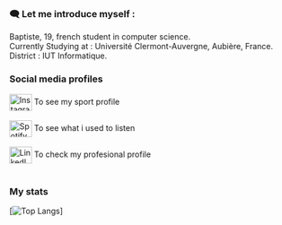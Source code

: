 
### 🗨️ Let me introduce myself :

Baptiste, 19, french student in computer science. </br>
Currently Studying at : Université Clermont-Auvergne, Aubière, France. </br>
District : IUT Informatique.

### Social media profiles
<p align="left">
<a href="https://www.instagram.com/dvgainzz/"><img align="center" src="https://cdn.jsdelivr.net/npm/simple-icons@3.0.1/icons/instagram.svg" alt="Instagram profile" height="30" width="40" /></a> 
  To see my sport profile </br></br>
<a href="https://open.spotify.com/user/jxa0hzop65exfxpp8m3vw8ele?si=556974c1884e4c82"><img align="center" src="https://cdn.jsdelivr.net/npm/simple-icons@3.0.1/icons/spotify.svg" alt="Spotify profile" height="30" width="40" /></a>
  To see what i used to listen </br></br>
<a href="https://www.linkedin.com/in/baptiste-martel-2627ab220/"><img align="center" src="https://cdn.jsdelivr.net/npm/simple-icons@3.0.1/icons/linkedin.svg" alt="LinkedIn profile" height="30" width="40" /></a>
  To check my profesional profile </br></br>
</p>
  
 
### My stats
 [![Top Langs](https://github-readme-stats.vercel.app/api/top-langs/?username=baptistemrtl)]


<!--
**baptistemrtl/baptistemrtl** is a ✨ _special_ ✨ repository because its `README.md` (this file) appears on your GitHub profile.

Here are some ideas to get you started:

- 🔭 I’m currently working on ...
- 🌱 I’m currently learning ...
- 👯 I’m looking to collaborate on ...
- 🤔 I’m looking for help with ...
- 💬 Ask me about ...
- 📫 How to reach me: ...
- 😄 Pronouns: ...
- ⚡ Fun fact: ...
-->
